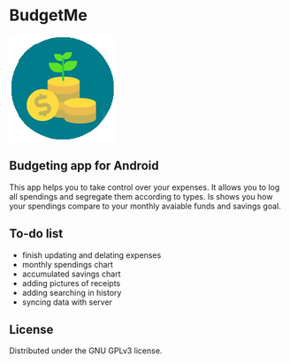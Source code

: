 # BudgetMe
![](/logo_round.png)

## Budgeting app for Android
This app helps you to take control over your expenses. 
It allows you to log all spendings and segregate them according to types.
Is shows you how your spendings compare to your monthly avaiable funds and savings goal. 

## To-do list
- finish updating and delating expenses
- monthly spendings chart
- accumulated savings chart
- adding pictures of receipts
- adding searching in history
- syncing data with server

## License 
Distributed under the  GNU GPLv3  license.
